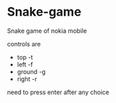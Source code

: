 # Snake-game
Snake game of nokia mobile

controls are
- top -t
- left -f
- ground -g
- right -r

need to press enter after any choice
